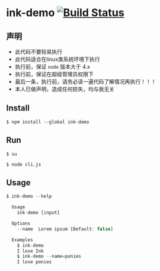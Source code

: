 # ink-demo [![Build Status](https://travis-ci.org/TimRChen/ink-demo.svg?branch=master)](https://travis-ci.org/TimRChen/ink-demo)


## 声明


*	此代码不要轻易执行
* 此代码适合在linux类系统环境下执行
* 执行前，保证 `node` 版本大于 4.x
* 执行前，保证在超级管理员权限下
* 最后一条，执行前，请务必读一遍代码了解情况再执行！！！
* 本人已做声明，造成任何损失，均与我无关


## Install

```
$ npm install --global ink-demo
```

## Run
```
$ su
```
```
$ node cli.js
```


## Usage

```js
$ ink-demo --help

  Usage
    ink-demo [input]

  Options
    --name  Lorem ipsum [Default: false]

  Examples
    $ ink-demo
    I love Ink
    $ ink-demo --name=ponies
    I love ponies
```
